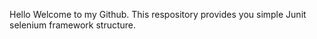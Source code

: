 Hello Welcome to my Github.
This respository provides you simple Junit selenium framework structure.


